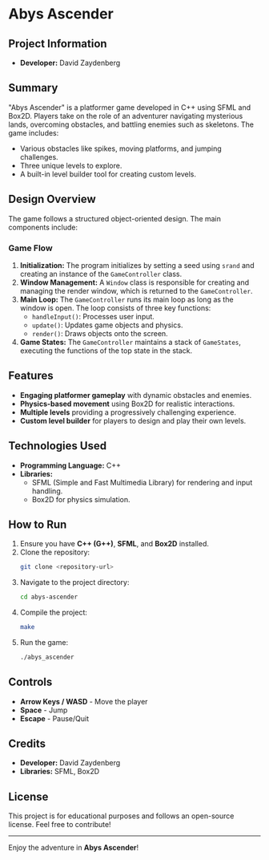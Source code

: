 # Abys Ascender

## Project Information
- **Developer:** David Zaydenberg

## Summary
"Abys Ascender" is a platformer game developed in C++ using SFML and Box2D. Players take on the role of an adventurer navigating mysterious lands, overcoming obstacles, and battling enemies such as skeletons. The game includes:
- Various obstacles like spikes, moving platforms, and jumping challenges.
- Three unique levels to explore.
- A built-in level builder tool for creating custom levels.

## Design Overview
The game follows a structured object-oriented design. The main components include:

### **Game Flow**
1. **Initialization:** The program initializes by setting a seed using `srand` and creating an instance of the `GameController` class.
2. **Window Management:** A `Window` class is responsible for creating and managing the render window, which is returned to the `GameController`.
3. **Main Loop:** The `GameController` runs its main loop as long as the window is open. The loop consists of three key functions:
   - `handleInput()`: Processes user input.
   - `update()`: Updates game objects and physics.
   - `render()`: Draws objects onto the screen.
4. **Game States:** The `GameController` maintains a stack of `GameStates`, executing the functions of the top state in the stack.

## Features
- **Engaging platformer gameplay** with dynamic obstacles and enemies.
- **Physics-based movement** using Box2D for realistic interactions.
- **Multiple levels** providing a progressively challenging experience.
- **Custom level builder** for players to design and play their own levels.

## Technologies Used
- **Programming Language:** C++
- **Libraries:**
  - SFML (Simple and Fast Multimedia Library) for rendering and input handling.
  - Box2D for physics simulation.

## How to Run
1. Ensure you have **C++ (G++)**, **SFML**, and **Box2D** installed.
2. Clone the repository:
   ```sh
   git clone <repository-url>
   ```
3. Navigate to the project directory:
   ```sh
   cd abys-ascender
   ```
4. Compile the project:
   ```sh
   make
   ```
5. Run the game:
   ```sh
   ./abys_ascender
   ```

## Controls
- **Arrow Keys / WASD** - Move the player
- **Space** - Jump
- **Escape** - Pause/Quit

## Credits
- **Developer:** David Zaydenberg
- **Libraries:** SFML, Box2D

## License
This project is for educational purposes and follows an open-source license. Feel free to contribute!

---
Enjoy the adventure in **Abys Ascender**!

